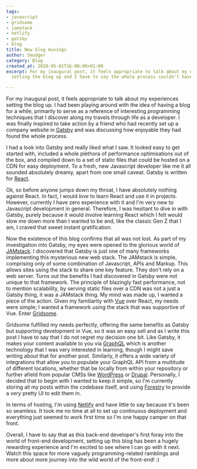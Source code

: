 ```yaml
---
tags:
- javascript
- gridsome
- jamstack
- netlify
- gatsby
- blog
title: New blog musings
author: Smudger
category: Blog
created_at: 2020-05-01T16:00:00+01:00
excerpt: For my inaugural post, it feels appropriate to talk about my experiences
  setting the blog up and I have to say the whole process couldn't have been easier.

---
```

For my inaugural post, it feels appropriate to talk about my experiences setting the blog up. I had been playing around with the idea of having a blog for a while, primarily to serve as a reference of interesting programming techniques that I discover along my travels through life as a developer. I was finally inspired to take action by a friend who had recently set up a company website in [Gatsby](https://www.gatsbyjs.org/ "GatsbyJs") and was discussing how enjoyable they had found the whole process. 

I had a look into Gatsby and really liked what I saw. It looked easy to get started with, included a whole plethora of performance optimisations out of the box, and compiled down to a set of static files that could be hosted on a CDN for easy deployment. To a fresh, new Javascript developer like me it all sounded absolutely dreamy, apart from one small caveat. Gatsby is written for [React](https://reactjs.org/ "ReactJS"). 

Ok, so before anyone jumps down my throat, I have absolutely nothing against React. In fact, I would _love_ to learn React and use it in projects. However, currently I have zero experience with it and I'm very new to Javascript development in general. Therefore, I was hesitant to dive in with Gatsby, purely because it would involve learning React which I felt would slow me down more than I wanted to be and, like the classic Gen Z that I am, I craved that sweet instant gratification.

Now the existence of this blog confirms that all was not lost. As part of my investigation into Gatsby, my eyes were opened to the glorious world of [JAMstack](https://jamstack.org/ "JAMstack"). I discovered that Gatsby is just one of many frameworks implementing this mysterious new web stack. The JAMstack is simple, comprising only of some combination of Javascript, APIs and Markup. This allows sites using the stack to share one key feature. They don't rely on a web server. Turns out the benefits I had discovered in Gatsby were not unique to that framework. The principle of blazingly fast performance, not to mention scalability, by serving static files over a CDN was not a just a Gatsby thing, it was a JAMstack thing. My mind was made up, I wanted a piece of the action. Given my familiarity with [Vue](https://vuejs.org/ "VueJS") over React, my needs were simple; I wanted a framework using the stack that was supportive of Vue. Enter [Gridsome](https://gridsome.org/ "Gridsome").

Gridsome fulfilled my needs perfectly, offering the same benefits as Gatsby but supporting development in Vue, so it was an easy sell and as I write this post I have to say that I do not regret my decision one bit. Like Gatsby, it makes your content available to you via [GraphQL](https://graphql.org/ "GraphQL") which is another technology that I was very interested in learning, though I might save writing about that for another post. Similarly, it offers a wide variety of integrations that allow you to populate your GraphQL API from a multitude of different locations, whether that be locally from within your repository or further afield from popular CMSs like [WordPress](https://wordpress.com/ "WordPress") or [Drupal](https://www.drupal.org/ "Drupal"). Personally, I decided that to begin with I wanted to keep it simple, so I'm currently storing all my posts within the codebase itself, and using [Forestry](https://forestry.io/ "Forestry") to provide a _very_ pretty UI to edit them in.

In terms of hosting, I'm using [Netlify](https://www.netlify.com/ "Netlify") and have little to say because it's been so seamless. It took me no time at all to set up continuous deployment and everything just seemed to work first time so I'm one happy camper on that front. 

Overall, I have to say that as this back-end developer's first foray into the world of front-end development, setting up this blog has been a hugely rewarding experience and I'm excited to see where I can go with it next. Watch this space for more vaguely programming-related ramblings and more about more journey into the wild world of the front-end! :)